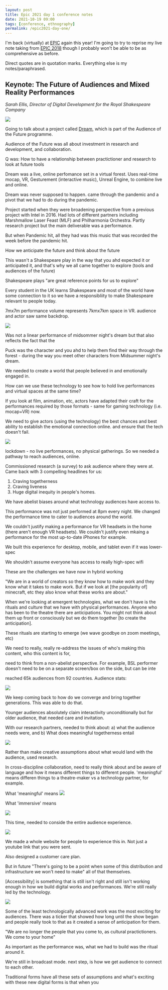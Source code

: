 ```yaml
---
layout: post
title: Epic 2021 day 1 conference notes
date: 2021-10-19 09:00
tags: [conference, ethnography]
permalink: /epic2021-day-one/
---
```

I'm back (virtually) at [EPIC](https://2021.epicpeople.org/) again this year! I'm going to try to reprise my live note taking from [EPIC 2018](https://robinkwong.com/epic2018_summary) though I probably won't be able to be as comprehensive as before.

Direct quotes are in quotation marks. Everything else is my notes/paraphrased.


## Keynote: The Future of Audiences and Mixed Reality Performances
_Sarah Ellis, Director of Digital Development for the Royal Shakespeare Company_

![](/images/epic2021/opening.png)


Going to talk about a project called [Dream](https://www.rsc.org.uk/news/dream-on-demand), which is part of the Audience of the Future programme.

Audience of the Future was all about investment in research and development, and collaboration.

Q was: How to have a relationship between practictioner and research to look at future tools


Dream was a live, online perfomance set in a virtual forest. Uses real-time mocap, VR, Gesturement (interactive music), Unreal Engine, to combine live and online.

Dream was never supposed to happen. came through the pandemic and a pivot that we had to do during the pandemic.

Project started when they were broadening perspective from a previous project with Intel in 2016. Had lots of different partners including Marshmallow Laser Feast (MLF) and Philharmonia Orchestra. Partly research project but the main deliverable was a performance.

But when Pandemic hit, all they had was this music that was recorded the week before the pandemic hit.

How we anticipate the future and think about the future

This wasn't a Shakespeare play in the way that you ahd expected it or anticipated it, and that's why we all came together to explore (tools and audiences of the future)

Shakespeare plays "are great reference points for us to explore"

Every student in the UK learns Shakespeare and most of the world have some connection to it so we have a responsibliity to make Shakespeare relevant to people today. 

7mx7m performance volume represents 7kmx7km space in VR. audience and actor saw same backdrop. 

![](/images/epic2021/mocap.png)

Was not a linear performance of midsommer night's dream but that also reflects the fact that the

Puck was the character and you ahd to help them find their way through the forest - during the way you meet other characters from Midsummer night's dream. 

We needed to create a world that people believed in and emotionally engaged in.

How can we use these technology to see how to hold live performances and virtual spaces at the same time?

If you look at film, animation, etc, actors have adapted their craft for the performances required by those formats - same for gaming technology (i.e. mocap+VR) now.

We need to give actors (using the technology) the best chances and best ability to establish the emotional connection online. and ensure that the tech doesn't fail.

![](/images/epic2021/production.png)

lockdown - no live performances, no physical gatherings. So we needed a pathway to reach audiences, online. 

Commissioned research (a survey) to ask audience where they were at. Came back with 3 compelling headlines for us:

1. Craving togetherness
2. Craving liveness
3. Huge digital inequity in people's homes.

We have abelist biases around what technology audiences have access to. 

This performance was not just performed at 8pm every night. We changed the performance time to cater to audiences around the world.

We couldn't justify making a performance for VR headsets in the home (there aren't enough VR headsets). We couldn't justify even mkaing a performance for the most up-to-date iPhones for example.

We built this experience for desktop, mobile, and tablet even if it was lower-spec

We shouldn't assume everyone has access to really high-spec wifi

These are the challenges we have now in hybrid working

"We are in a world of creators so they know how to make work and they know what it takes to make work. But if we look at [the popularity of] minecraft, etc they also know what these works are about."

When we're looking at emergent technologies, what we don't have is the rituals and culture that we have with physical performances. Anyone who has been to the theatre there are anticipations. You might not think about them up front or consciously but we do them together [to create the anticipation].

These rituals are starting to emerge (we wave goodbye on zoom meetings, etc)

We need to really, really re-address the issues of who's making this content, who this content is for,

need to think from a non-abelist perspective. For example, BSL performer doesn't need to be on a separate screen/box on the side, but can be inte

reached 65k audiences from 92 countries. Audience stats:

![](/images/epic2021/audiencestats.png)

We keep coming back to how do we converge and bring together generations. This was able to do that.

Younger audiences absolutely claim interactivity unconditionally but for older audience, that needed care and invitation.

With our research partners, needed to think about: a) what the audience needs were, and b) What does meaningful togetherness entail

![](/images/epic2021/audienceneeds.png)

Rather than make creative assumptions about what would land with the audience, used research.

In cross-discipline collaboration, need to really think about and be aware of language and how it means different things to different people. 'meaningful' means differen things to a theatre-maker vs a technology partner, for example.

What 'meaningful' means
![](/images/epic2021/meaningful.png)

What 'immersive' means

![](/images/epic2021/immersive.png)

This time, needed to conside the entire audience experience.

![](/images/epic2021/journey.png)

We made a whole website for people to experience this in. Not just a youtube link that you were sent. 

Also designed a customer care plan.

But in future "There's going to be a point when some of this distribution and infrastructure we won't need to make" all of that themselves. 

[Accessibility] is something that is still isn't right and still isn't working enough in how we build digital works and performances. We're still really led by the technology.

![](/images/epic2021/accessibility.png)

Some of the least technologically advanced work was the most exciting for audiences. There was a ticker that showed how long until the show began and people really took to that as it created a sense of anticipation for them.

"We are no longer the people that you come to, as cultural practictioners. We come to your home"

As important as the performance was, what we had to build was the ritual around it. 

We're still in broadcast mode. next step, is how we get audience to connect to each other.

Traditional forms have all these sets of assumptions and what's exciting with these new digital forms is that when you 